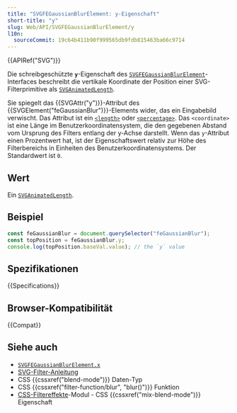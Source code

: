 ```yaml
---
title: "SVGFEGaussianBlurElement: y-Eigenschaft"
short-title: "y"
slug: Web/API/SVGFEGaussianBlurElement/y
l10n:
  sourceCommit: 19c64b411b90f999565db9fdb815463ba66c9714
---
```


{{APIRef("SVG")}}

Die schreibgeschützte **`y`**-Eigenschaft des [`SVGFEGaussianBlurElement`](/de/docs/Web/API/SVGFEGaussianBlurElement)-Interfaces beschreibt die vertikale Koordinate der Position einer SVG-Filterprimitive als [`SVGAnimatedLength`](/de/docs/Web/API/SVGAnimatedLength).

Sie spiegelt das {{SVGAttr("y")}}-Attribut des {{SVGElement("feGaussianBlur")}}-Elements wider, das ein Eingabebild verwischt. Das Attribut ist ein [`<length>`](/de/docs/Web/SVG/Guides/Content_type#length) oder [`<percentage>`](/de/docs/Web/SVG/Guides/Content_type#percentage). Das `<coordinate>` ist eine Länge im Benutzerkoordinatensystem, die den gegebenen Abstand vom Ursprung des Filters entlang der y-Achse darstellt. Wenn das `y`-Attribut einen Prozentwert hat, ist der Eigenschaftswert relativ zur Höhe des Filterbereichs in Einheiten des Benutzerkoordinatensystems. Der Standardwert ist `0`.

## Wert

Ein [`SVGAnimatedLength`](/de/docs/Web/API/SVGAnimatedLength).

## Beispiel

```js
const feGaussianBlur = document.querySelector("feGaussianBlur");
const topPosition = feGaussianBlur.y;
console.log(topPosition.baseVal.value); // the `y` value
```

## Spezifikationen

{{Specifications}}

## Browser-Kompatibilität

{{Compat}}

## Siehe auch

- [`SVGFEGaussianBlurElement.x`](/de/docs/Web/API/SVGFEGaussianBlurElement/x)
- [SVG-Filter-Anleitung](/de/docs/Web/SVG/Guides/SVG_filters)
- CSS {{cssxref("blend-mode")}} Daten-Typ
- CSS {{cssxref("filter-function/blur", "blur()")}} Funktion
- [CSS-Filtereffekte](/de/docs/Web/CSS/CSS_filter_effects)-Modul - CSS {{cssxref("mix-blend-mode")}} Eigenschaft
